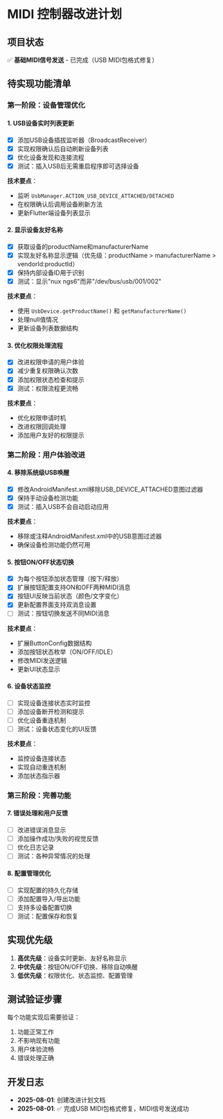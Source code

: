 # MIDI 控制器改进计划

## 项目状态
✅ **基础MIDI信号发送** - 已完成（USB MIDI包格式修复）

## 待实现功能清单

### 第一阶段：设备管理优化

#### 1. USB设备实时列表更新
- [x] 添加USB设备插拔监听器（BroadcastReceiver）
- [x] 实现权限确认后自动刷新设备列表
- [x] 优化设备发现和连接流程
- [x] 测试：插入USB后无需重启程序即可选择设备

**技术要点**：
- 监听 `UsbManager.ACTION_USB_DEVICE_ATTACHED/DETACHED`
- 在权限确认后调用设备刷新方法
- 更新Flutter端设备列表显示

#### 2. 显示设备友好名称
- [x] 获取设备的productName和manufacturerName
- [x] 实现友好名称显示逻辑（优先级：productName > manufacturerName > vendorId:productId）
- [x] 保持内部设备ID用于识别
- [x] 测试：显示"nux ngs6"而非"/dev/bus/usb/001/002"

**技术要点**：
- 使用 `UsbDevice.getProductName()` 和 `getManufacturerName()`
- 处理null值情况
- 更新设备列表数据结构

#### 3. 优化权限处理流程
- [x] 改进权限申请的用户体验
- [x] 减少重复权限确认次数
- [x] 添加权限状态检查和提示
- [x] 测试：权限流程更流畅

**技术要点**：
- 优化权限申请时机
- 改进权限回调处理
- 添加用户友好的权限提示

### 第二阶段：用户体验改进

#### 4. 移除系统级USB唤醒
- [x] 修改AndroidManifest.xml移除USB_DEVICE_ATTACHED意图过滤器
- [x] 保持手动设备检测功能
- [x] 测试：插入USB不会自动启动应用

**技术要点**：
- 移除或注释AndroidManifest.xml中的USB意图过滤器
- 确保设备检测功能仍然可用

#### 5. 按钮ON/OFF状态切换
- [x] 为每个按钮添加状态管理（按下/释放）
- [x] 扩展按钮配置支持ON和OFF两种MIDI消息
- [x] 按钮UI反映当前状态（颜色/文字变化）
- [x] 更新配置界面支持双消息设置
- [ ] 测试：按钮切换发送不同MIDI消息

**技术要点**：
- 扩展ButtonConfig数据结构
- 添加按钮状态枚举（ON/OFF/IDLE）
- 修改MIDI发送逻辑
- 更新UI状态显示

#### 6. 设备状态监控
- [ ] 实现设备连接状态实时监控
- [ ] 添加设备断开检测和提示
- [ ] 优化设备重连机制
- [ ] 测试：设备状态变化的UI反馈

**技术要点**：
- 监控设备连接状态
- 实现自动重连机制
- 添加状态指示器

### 第三阶段：完善功能

#### 7. 错误处理和用户反馈
- [ ] 改进错误消息显示
- [ ] 添加操作成功/失败的视觉反馈
- [ ] 优化日志记录
- [ ] 测试：各种异常情况的处理

#### 8. 配置管理优化
- [ ] 实现配置的持久化存储
- [ ] 添加配置导入/导出功能
- [ ] 支持多设备配置切换
- [ ] 测试：配置保存和恢复

## 实现优先级

1. **高优先级**：设备实时更新、友好名称显示
2. **中优先级**：按钮ON/OFF切换、移除自动唤醒
3. **低优先级**：权限优化、状态监控、配置管理

## 测试验证步骤

每个功能实现后需要验证：
1. 功能正常工作
2. 不影响现有功能
3. 用户体验流畅
4. 错误处理正确

## 开发日志

- **2025-08-01**: 创建改进计划文档
- **2025-08-01**: ✅ 完成USB MIDI包格式修复，MIDI信号发送成功

